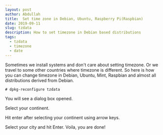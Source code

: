 ```yaml
---
layout: post
author: Abdullah
title:  Set time zone in Debian, Ubuntu, Raspberry Pi(Raspbian)
date: 2019-09-11
slug: tzdata
description: How to set timezone in Debian based distributions
tags:
  - tzdata
  - timezone
  - date
---
```


Sometimes we install systems and don't care about setting timezone. Or we travel to some other countries where timezone is different. So here is how you can change timezone in Debian, Ubuntu, Mint, Raspbian and almost all distributions derived from Debian.

```
# dpkg-reconfigure tzdata
```
You will see a dialog box opened.


Select your continent.

Hit enter after selecting your continent using arrow keys.


Select your city and hit Enter. Voila, you are done! 
